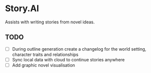 # Story.AI

Assists with writing stories from novel ideas.

## TODO

- [ ] During outline generation create a changelog for the world setting, character traits and relationships
- [ ] Sync local data with cloud to continue stories anywhere
- [ ] Add graphic novel visualisation
